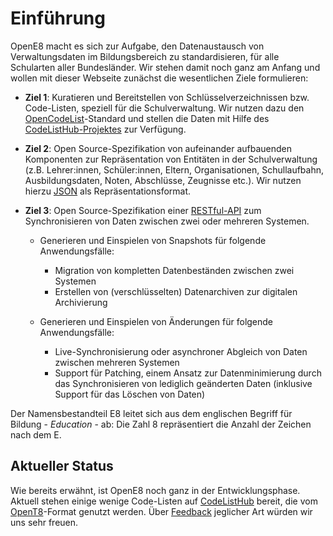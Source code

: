 # Einführung

OpenE8 macht es sich zur Aufgabe, den Datenaustausch von Verwaltungsdaten im Bildungsbereich zu standardisieren, für alle Schularten aller Bundesländer. Wir stehen damit noch ganz am Anfang und wollen mit dieser Webseite zunächst die wesentlichen Ziele formulieren:

+ **Ziel 1**: Kuratieren und Bereitstellen von Schlüsselverzeichnissen bzw. Code-Listen, speziell für die Schulverwaltung. Wir nutzen dazu den [OpenCodeList](https://openpotato.github.io/opencodelist/de/)-Standard und stellen die Daten mit Hilfe des [CodeListHub-Projektes](https://www.codelisthub.org/de/) zur Verfügung.

+ **Ziel 2**: Open Source-Spezifikation von aufeinander aufbauenden Komponenten zur Repräsentation von Entitäten in der Schulverwaltung (z.B. Lehrer:innen, Schüler:innen, Eltern, Organisationen, Schullaufbahn, Ausbildungsdaten, Noten, Abschlüsse, Zeugnisse etc.). Wir nutzen hierzu [JSON](https://www.json.org/) als Repräsentationsformat.

+ **Ziel 3**: Open Source-Spezifikation einer [RESTful-API](https://www.openpotato.org/de/blog/2025/02/25/restful-api-erklaert/) zum Synchronisieren von Daten zwischen zwei oder mehreren Systemen.

    + Generieren und Einspielen von Snapshots für folgende Anwendungsfälle:
	
	    + Migration von kompletten Datenbeständen zwischen zwei Systemen
		+ Erstellen von (verschlüsselten) Datenarchiven zur digitalen Archivierung
		
	+ Generieren und Einspielen von Änderungen für folgende Anwendungsfälle:
	
	    + Live-Synchronisierung oder asynchroner Abgleich von Daten zwischen mehreren Systemen
	    + Support für Patching, einem Ansatz zur Datenminimierung durch das Synchronisieren von lediglich geänderten Daten (inklusive Support für das Löschen von Daten)

Der Namensbestandteil E8 leitet sich aus dem englischen Begriff für Bildung - *Education* - ab: Die Zahl 8 repräsentiert die Anzahl der Zeichen nach dem E.

## Aktueller Status

Wie bereits erwähnt, ist OpenE8 noch ganz in der Entwicklungsphase. Aktuell stehen einige wenige Code-Listen auf [CodeListHub](https://explorer.codelisthub.org/de/) bereit, die vom [OpenT8](https://openpotato.github.io/opent8/)-Format genutzt werden. Über [Feedback](community.md) jeglicher Art würden wir uns sehr freuen.
